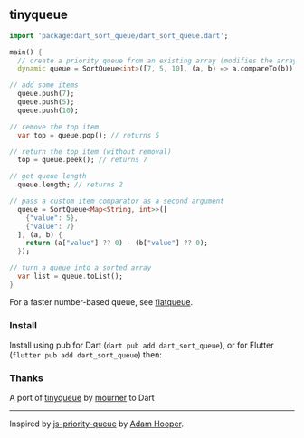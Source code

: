 ## tinyqueue

```dart
import 'package:dart_sort_queue/dart_sort_queue.dart';

main() {
  // create a priority queue from an existing array (modifies the array)
  dynamic queue = SortQueue<int>([7, 5, 10], (a, b) => a.compareTo(b));

// add some items
  queue.push(7);
  queue.push(5);
  queue.push(10);

// remove the top item
  var top = queue.pop(); // returns 5

// return the top item (without removal)
  top = queue.peek(); // returns 7

// get queue length
  queue.length; // returns 2

// pass a custom item comparator as a second argument
  queue = SortQueue<Map<String, int>>([
    {"value": 5},
    {"value": 7}
  ], (a, b) {
    return (a["value"] ?? 0) - (b["value"] ?? 0);
  });

// turn a queue into a sorted array
  var list = queue.toList();
}

```

For a faster number-based queue, see [flatqueue](https://github.com/mourner/flatqueue).

### Install

Install using pub for Dart (`dart pub add dart_sort_queue`), or for Flutter (`flutter pub add dart_sort_queue`) then:

### Thanks

A port of [tinyqueue](https://github.com/mourner/tinyqueue) by [mourner](https://github.com/mourner) to Dart

---

Inspired by [js-priority-queue](https://github.com/adamhooper/js-priority-queue)
by [Adam Hooper](https://github.com/adamhooper).
